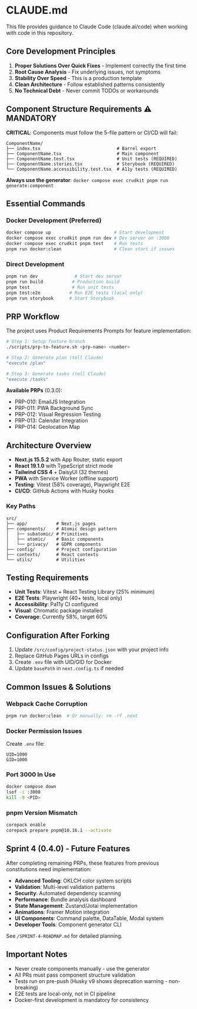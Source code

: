 # CLAUDE.md

This file provides guidance to Claude Code (claude.ai/code) when working with code in this repository.

## Core Development Principles

1. **Proper Solutions Over Quick Fixes** - Implement correctly the first time
2. **Root Cause Analysis** - Fix underlying issues, not symptoms
3. **Stability Over Speed** - This is a production template
4. **Clean Architecture** - Follow established patterns consistently
5. **No Technical Debt** - Never commit TODOs or workarounds

## Component Structure Requirements ⚠️ MANDATORY

**CRITICAL**: Components must follow the 5-file pattern or CI/CD will fail:

```
ComponentName/
├── index.tsx                             # Barrel export
├── ComponentName.tsx                     # Main component
├── ComponentName.test.tsx                # Unit tests (REQUIRED)
├── ComponentName.stories.tsx             # Storybook (REQUIRED)
└── ComponentName.accessibility.test.tsx  # A11y tests (REQUIRED)
```

**Always use the generator**: `docker compose exec crudkit pnpm run generate:component`

## Essential Commands

### Docker Development (Preferred)

```bash
docker compose up                        # Start development
docker compose exec crudkit pnpm run dev # Dev server on :3000
docker compose exec crudkit pnpm test    # Run tests
pnpm run docker:clean                    # Clean start if issues
```

### Direct Development

```bash
pnpm run dev              # Start dev server
pnpm run build           # Production build
pnpm test                # Run unit tests
pnpm test:e2e           # Run E2E tests (local only)
pnpm run storybook      # Start Storybook
```

## PRP Workflow

The project uses Product Requirements Prompts for feature implementation:

```bash
# Step 1: Setup feature branch
./scripts/prp-to-feature.sh <prp-name> <number>

# Step 2: Generate plan (tell Claude)
"execute /plan"

# Step 3: Generate tasks (tell Claude)
"execute /tasks"
```

**Available PRPs** (0.3.0):

- PRP-010: EmailJS Integration
- PRP-011: PWA Background Sync
- PRP-012: Visual Regression Testing
- PRP-013: Calendar Integration
- PRP-014: Geolocation Map

## Architecture Overview

- **Next.js 15.5.2** with App Router, static export
- **React 19.1.0** with TypeScript strict mode
- **Tailwind CSS 4** + DaisyUI (32 themes)
- **PWA** with Service Worker (offline support)
- **Testing**: Vitest (58% coverage), Playwright E2E
- **CI/CD**: GitHub Actions with Husky hooks

### Key Paths

```
src/
├── app/           # Next.js pages
├── components/    # Atomic design pattern
│   ├── subatomic/ # Primitives
│   ├── atomic/    # Basic components
│   └── privacy/   # GDPR components
├── config/        # Project configuration
├── contexts/      # React contexts
└── utils/         # Utilities
```

## Testing Requirements

- **Unit Tests**: Vitest + React Testing Library (25% minimum)
- **E2E Tests**: Playwright (40+ tests, local only)
- **Accessibility**: Pa11y CI configured
- **Visual**: Chromatic package installed
- **Coverage**: Currently 58%, target 60%

## Configuration After Forking

1. Update `/src/config/project-status.json` with your project info
2. Replace GitHub Pages URLs in configs
3. Create `.env` file with UID/GID for Docker
4. Update `basePath` in `next.config.ts` if needed

## Common Issues & Solutions

### Webpack Cache Corruption

```bash
pnpm run docker:clean  # Or manually: rm -rf .next
```

### Docker Permission Issues

Create `.env` file:

```
UID=1000
GID=1000
```

### Port 3000 In Use

```bash
docker compose down
lsof -i :3000
kill -9 <PID>
```

### pnpm Version Mismatch

```bash
corepack enable
corepack prepare pnpm@10.16.1 --activate
```

## Sprint 4 (0.4.0) - Future Features

After completing remaining PRPs, these features from previous constitutions need implementation:

- **Advanced Tooling**: OKLCH color system scripts
- **Validation**: Multi-level validation patterns
- **Security**: Automated dependency scanning
- **Performance**: Bundle analysis dashboard
- **State Management**: Zustand/Jotai implementation
- **Animations**: Framer Motion integration
- **UI Components**: Command palette, DataTable, Modal system
- **Developer Tools**: Component generator CLI

See `/SPRINT-4-ROADMAP.md` for detailed planning.

## Important Notes

- Never create components manually - use the generator
- All PRs must pass component structure validation
- Tests run on pre-push (Husky v9 shows deprecation warning - non-breaking)
- E2E tests are local-only, not in CI pipeline
- Docker-first development is mandatory for consistency
